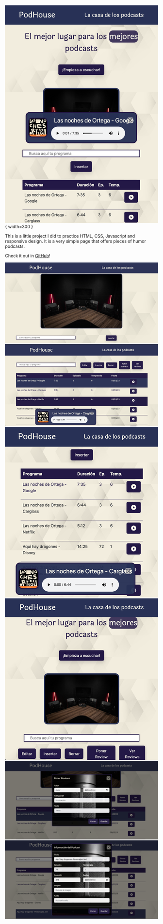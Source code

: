 
![podhouse_5.png](/assets/podhouse_5.png){ width=300 }

This is a little project I did to practice HTML, CSS, Javascript and responsive design. It is a very simple page that
offers pieces of humor podcasts.

Check it out in <a href="https://github.com/JuanValeraDev/Podhouse" target="_blank">GitHub</a>!

<div class="grid">
    <div >
        <img src="/assets/ph_1.png" alt="PodHouse">
    </div>
    <div >
        <img src="/assets/ph_2.png" alt="PodHouse">
    </div>
    <div >
        <img src="/assets/ph_3.png" alt="PodHouse">
    </div>
    <div >
        <img src="/assets/ph_4.png" alt="PodHouse">
    </div>
    <div >
        <img src="/assets/ph_5.png" alt="PodHouse">
    </div>
    <div >
        <img src="/assets/ph_6.png" alt="PodHouse">
    </div>
</div>
